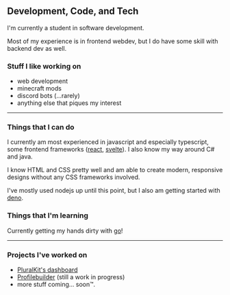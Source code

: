 
## Development, Code, and Tech

I'm currently a student in software development.

Most of my experience is in frontend webdev, but I do have some skill with backend dev as well.

### Stuff I like working on
- web development
- minecraft mods
- discord bots (...rarely)
- anything else that piques my interest
***
### Things that I can do
I currently am most experienced in javascript and especially typescript, some frontend frameworks ([react](https://reactjs.org/), [svelte](https://svelte.dev/)). I also know my way around C# and java.

I know HTML and CSS pretty well and am able to create modern, responsive designs without any CSS frameworks involved.

I've mostly used nodejs up until this point, but I also am getting started with [deno](https://deno.land/).

### Things that I'm learning
Currently getting my hands dirty with [go](https://go.dev/)!
***
### Projects I've worked on
- [PluralKit's dashboard](https://dash.pluralkit.me)
- [Profilebuilder](https://profilebuilder.fulmine.xyz) (still a work in progress)
- more stuff coming... soon™️.